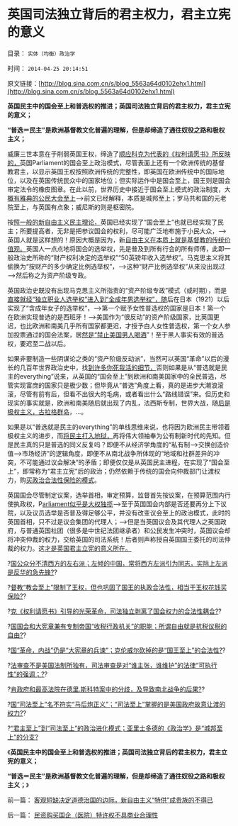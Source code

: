 # 英国司法独立背后的君主权力，君主立宪的意义

目录： `实体（均衡）政治学` 

时间： `2014-04-25 20:14:51` 

原文链接：[http://blog.sina.com.cn/s/blog_5563a64d0102ehx1.html](http://blog.sina.com.cn/s/blog_5563a64d0102ehx1.html)

**英国民主中的国会至上和普选权的推进；英国司法独立背后的君主权力，君主立宪的意义；**

**“普选＝民主”是欧洲基督教文化普遍的理解，但是却缔造了通往奴役之路和极权主义；**

威廉三世本意在于削弱英国王权，缔造了[顺应科克为代表的《权利请愿书》所反映的，](../../../2014/1/2/英国“国王至上”被埋葬，司法独立引导的光荣革命.md)英国Parliament的国会至上政治模式，尽管表面上还有一个欧洲传统的基督教君主，以显示英国王权按照欧洲传统的完整性，即英国在欧洲传统中的国际地位，以及在英国传统民众中的国家地位；但实际运作中是国会至上，国王则是国会审定法令的橡皮图章。在此以前，世界历史中接近于国会至上模式的政治制度，大[概有雅典的公民大会至上](../../../2008/9/6/为什么统一地中海世界是罗马,不是雅典.md)——>前文已经解释，本质是城邦至上；罗马共和国的元老院至上，与英国有点象；威尼斯的则是枢密院。

按[照一般的新自由主义民主理论，](../../../2013/12/23/宣传不能制造愚民，政府本身就是愚民所缔造.md)英国已经实现了“国会至上”也就已经实现了民主；所要提高者，无非是把参议国会的权利，尽可能广泛地布施于小民大众，——>英国人就是这样想的！原因大概是因为，新[自由主义在本质上就是基督教的传统价值观。](../../../2014/3/29/新自由主义的公知，对古拉格群岛的伟大贡献.md)英国人一点点地将国会的选举权，先是普及到所有行会的所有师傅，此即一般政治史所称的“财产权利决定的选举权”“50英镑年收入选举权”。马克思主义将其偷换为“按财产的多少确定比例选举权”，——>这种“财产比例选举权”从来没出现过——>然后称之为资产阶级专政。

英国政治史既没有出现马克思主义所指责的“资产阶级专政”模式（或时期），而是[直接就经“独立职业人选举权”进入到“全成年男选举权”，随](../../../2011/12/17/维多利亚时代自由光荣的英国.md)后在日本（1921）以后实现了“含成年女子的选举权”，——>第一个赋予女性普选权的国家是日本！第一个在欧洲实现普选的是西班牙！——>美国作为“很反动”的资产阶级国家，比英国更迟，也比欧洲和南美几乎所有国家都更迟，才授予白人女性普选权，第一个女人参加投票通过的国会法案，居[然是“禁止美国男人喝酒](../../../2011/5/19/美国宪法荒唐缔造黑社会黄金时代.md)”！至于黑人事实有效的普选权，要迟至二战以后。

如果非要制造一些阴谋论之类的“资产阶级反动派”，当然可以英国“革命”以后的漫长的几百年世界政治史中，找[到许多你死我活的细节，](../../../2011/10/18/“阶级斗争”是对平民生命财产的宣战令.md)否则如果是从“普选就是民主的everything”说来，从英国的“国会至上”到欧洲和南美国家中的全民普选，尽管实现富庶的国家只是极少数；但毕竟从“普选”角度上看，真的是进步大潮浪滚滚，尽管有前有后，但看不出很大的毛病，或者看出什么“路线错误”来。但历史和现实的事实就是，欧洲和南美随后就出现了内乱，法西斯专制，世界大战，随[后是极权主义，古拉格群岛](../../../2014/4/2/古拉格群岛的经济学定义是“国家奴隶制”.md)，…。

如果是以“普选就是民主的everything”的单线思维来说，也将因为欧洲民主带领着极权主义的进步，而[将民主打入地狱，](../../../2010/5/14/传染性精神病看“民主”确实会乱的.md)再将伟大领袖奉为公有制新时代的先知。但是民主真的只是普选的同义反复吗？即便不从经济学角度的“私有制——>交换创造价值——>市场经济”的逻辑角度，即便不从南北战争所体现的“地域和社群差异的冲突，不可能通过议会解决”的矛盾；即便仅仅是从英国民主进程，在实现了“国会至上”，即常称为“君主立宪”后的政治；仍然依赖于传统的国会向仲裁部门让渡权力，购[买政治合法性保险的模式](../../../2014/3/30/美国“司法至上”名不符实“马后炮正义”.md)。

英国国会尽管制定议案，选举首相，审定预算，监督首先按议案，在预算范围内行使执政权，P[arliament似乎是大权独揽](../../../2014/1/5/英国国会Parliament承传的大宪章精神，对比人民代表的听证会.md)——>至于英国国会内部是否还要再分上下议院，以及议员选举是否普及得足够公平，并没有改变议会至上的政治模式，此时的英国首相，只不过是议会集团的代理人；——>但是当英国议会及其代理人之英国政府，与普通英国社团（很多是中世纪法团继承者）和公民发生冲突时，英国议会却将冲突仲裁的权力，交给英国的司法系统！后者则声称授自英国国王委托的司法仲裁的权力。这[才是英国君主立宪的意义所在。](http://darthvad.blog.sohu.com/189378079.html)

?[国公众分不清西方的左右派；左倾的中国，常将西方左派引为同志，实际上左派是反华的急先锋?](../../../2013/12/28/公众分不清西方左右派和“人权派”，及“极端自由主义”.md)?

?[督教“教会至上”限制了王权，但也巩固了国王的执政合法性，相当于王权花钱买保险?](../../../2014/1/1/“主权高于人权”和“人权高于主权”的最早冲突.md)?

?[克《权利请愿书》引导的光荣革命，司法独立剥离了国会权力的合法性耦合?](../../../2014/1/2/英国“国王至上”被埋葬，司法独立引导的光荣革命.md)?

?[国国会和大宪章兼有专制帝国“收税行政机关”的职能；所谓自由就是抗税议税的自由?](../../../2014/1/5/英国国会Parliament承传的大宪章精神，对比人民代表的听证会.md)?

?[国“革命，内战”仍是“大宪章的兵谏”；克伦威尔砍掉的是“国王至上”的合法性?](../../../2014/1/11/英美革命的共同点，中法俄大革命的共同点.md)?

?[法审查不是美国法制所独有，司法审查是对“谁主张，谁维护”的法律“可执行性”的强调；?](../../../2014/1/19/继承“国王至上”的是“国会至上”还是“司法审查”？.md)?

?[肯政府和最高法院在德里.斯科特案中的分歧，及导致南北战争的后果?](../../../2014/3/24/美国司法审查的“司法至上”的橡皮图章，及南北战争.md)?

?[国“司法至上”名不符实“马后炮正义”；“司法至上”掌握的是美国政府故意让渡的权力?](../../../2014/3/30/美国“司法至上”名不符实“马后炮正义”.md)?

?[“君主至上”到“司法至上”的政治进化模式；亚里士多德的《政治学》是“城邦至上”的分支?](../../../2014/4/5/从“君主至上”到“司法至上”的政治进化，及亚里士多德《政治学》.md)

《**英国民主中的国会至上和普选权的推进；英国司法独立背后的君主权力，君主立宪的意义；**

**“普选＝民主”是欧洲基督教文化普遍的理解，但是却缔造了通往奴役之路和极权主义；**》

前一篇： [客观短缺决定道德治国的边际，新自由主义“特供”成贵族的不得已](../../../2014/4/29/客观短缺决定道德治国的边际，新自由主义“特供”成贵族的不得已.md)

后一篇： [民资购买国企（医院）特许权不具商业合理性](../../../2014/4/13/民资购买国企（医院）特许权不具商业合理性.md)

